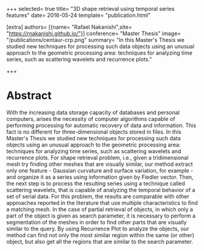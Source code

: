 +++
selected= true
title= "3D shape retrieval using temporal series features"
date=   2016-05-24
template= "publication.html"

[extra]
authors= [{name= "Rafael Nakanishi",site= "https://rnakanishi.github.io/"}]
conference= "Master Thesis"
image= "/publications/centaur-crp.png"
summary= "In this Master's Thesis we studied new techniques for processing such data objects using an unusual approach to the geometric processing area: techniques for analyzing time series, such as scattering wavelets and recurrence plots."
  
+++

# Abstract
With the increasing data storage capacity of databases and personal computers, arises the necessity of computer algorithms capable of performing processing for automatic recovery of data and information.
This fact is no different for three-dimensional objects stored in files.
In this Master's Thesis we studied new techniques for processing such data objects using an unusual approach to the geometric processing area: techniques for analyzing time series, such as scattering wavelets and recurrence plots.
For shape retrieval problem, i.e., given a tridimensional mesh try finding other meshes that are visually similar, our method extract only one feature - Gaussian curvature and surface variation, for example - and organize it as a series using information given by Fiedler vector.
Then, the next step is to process the resulting series using a technique called scattering wavelets, that is capable of analyzing the temporal behavior of a set of serial data.
For this problem, the results are comparable with other approaches reported in the literature that use multiple characteristics to find a matching mesh.
In the case of partial retrieval of objects, in which only a part of the object is given as search parameter, it is necessary to perform a segmentation of the meshes in order to find other parts that are visually similar to the query. By using Recurrence Plot to analyze the objects, our method can find not only the most similar region within the same (or other) object, but also get all the regions that are similar to the search parameter.

<!--more-->
